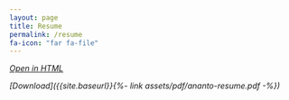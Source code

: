 ```yaml
---
layout: page
title: Resume
permalink: /resume
fa-icon: "far fa-file"
---
```

<style>
    div#window-right {
    background: #ddd;
}
</style>

*[Open in HTML]({{site.baseurl}}/web-resume)*  

*[Download]({{site.baseurl}}{%- link assets/pdf/ananto-resume.pdf -%})*  

<br>
<object id="resume-pdf" data="{{site.baseurl}}{%- link assets/pdf/ananto-resume.pdf -%}" width="100%" height="650" type='application/pdf'/>  